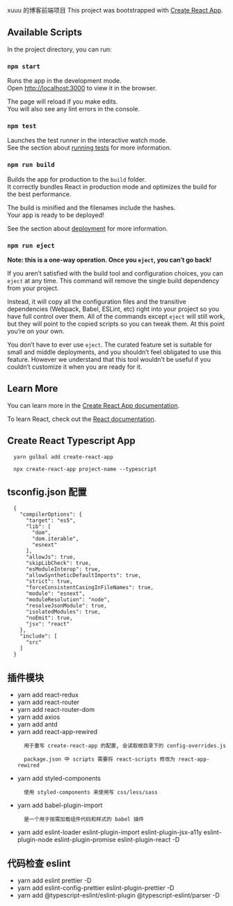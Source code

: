 xuuu 的博客前端项目
This project was bootstrapped with [Create React App](https://github.com/facebook/create-react-app).

## Available Scripts

In the project directory, you can run:

### `npm start`

Runs the app in the development mode.<br>
Open [http://localhost:3000](http://localhost:3000) to view it in the browser.

The page will reload if you make edits.<br>
You will also see any lint errors in the console.

### `npm test`

Launches the test runner in the interactive watch mode.<br>
See the section about [running tests](https://facebook.github.io/create-react-app/docs/running-tests) for more information.

### `npm run build`

Builds the app for production to the `build` folder.<br>
It correctly bundles React in production mode and optimizes the build for the best performance.

The build is minified and the filenames include the hashes.<br>
Your app is ready to be deployed!

See the section about [deployment](https://facebook.github.io/create-react-app/docs/deployment) for more information.

### `npm run eject`

**Note: this is a one-way operation. Once you `eject`, you can’t go back!**

If you aren’t satisfied with the build tool and configuration choices, you can `eject` at any time. This command will remove the single build dependency from your project.

Instead, it will copy all the configuration files and the transitive dependencies (Webpack, Babel, ESLint, etc) right into your project so you have full control over them. All of the commands except `eject` will still work, but they will point to the copied scripts so you can tweak them. At this point you’re on your own.

You don’t have to ever use `eject`. The curated feature set is suitable for small and middle deployments, and you shouldn’t feel obligated to use this feature. However we understand that this tool wouldn’t be useful if you couldn’t customize it when you are ready for it.

## Learn More

You can learn more in the [Create React App documentation](https://facebook.github.io/create-react-app/docs/getting-started).

To learn React, check out the [React documentation](https://reactjs.org/).


## Create React Typescript App

```
  yarn golbal add create-react-app

  npx create-react-app project-name --typescript
```

## tsconfig.json 配置
```
  {
    "compilerOptions": {
      "target": "es5",
      "lib": [
        "dom",
        "dom.iterable",
        "esnext"
      ],
      "allowJs": true,
      "skipLibCheck": true,
      "esModuleInterop": true,
      "allowSyntheticDefaultImports": true,
      "strict": true,
      "forceConsistentCasingInFileNames": true,
      "module": "esnext",
      "moduleResolution": "node",
      "resolveJsonModule": true,
      "isolatedModules": true,
      "noEmit": true,
      "jsx": "react"
    },
    "include": [
      "src"
    ]
  }
```

## 插件模块
- yarn add react-redux
- yarn add react-router
- yarn add react-router-dom
- yarn add axios
- yarn add antd
- yarn add react-app-rewired
    ```
      用于重写 create-react-app 的配置, 会读取根目录下的 config-overrides.js

      package.json 中 scripts 需要将 react-scripts 修改为 react-app-rewired
    ```
- yarn add styled-components
    ```
      使用 styled-components 来使用写 css/less/sass
    ```
- yarn add babel-plugin-import
  ```
    是一个用于按需加载组件代码和样式的 babel 插件
  ```
- yarn add eslint-loader eslint-plugin-import eslint-plugin-jsx-a11y eslint-plugin-node eslint-plugin-promise eslint-plugin-react -D

## 代码检查 eslint

- yarn add eslint prettier -D
- yarn add eslint-config-prettier eslint-plugin-prettier -D
- yarn add @typescript-eslint/eslint-plugin @typescript-eslint/parser -D